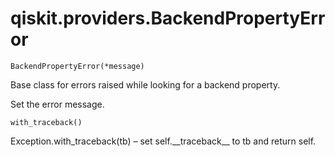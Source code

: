 <span id="qiskit-providers-backendpropertyerror" />

# qiskit.providers.BackendPropertyError



`BackendPropertyError(*message)`

Base class for errors raised while looking for a backend property.

Set the error message.



`with_traceback()`

Exception.with\_traceback(tb) – set self.\_\_traceback\_\_ to tb and return self.
